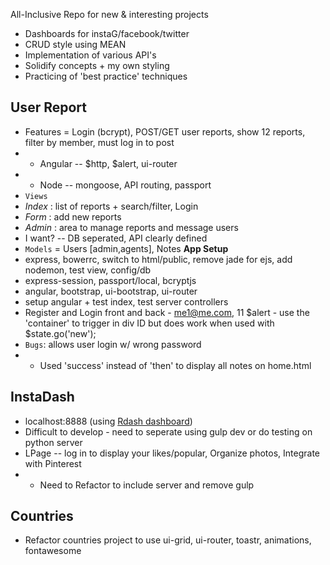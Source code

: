 All-Inclusive Repo for new & interesting projects

- Dashboards for instaG/facebook/twitter
- CRUD style using MEAN 
- Implementation of various API's
- Solidify concepts + my own styling
- Practicing of 'best practice' techniques 

## User Report
- Features = Login (bcrypt), POST/GET user reports, show 12 reports, filter by member, must log in to post
- - Angular  --  $http, $alert, ui-router
- - Node  --  mongoose, API routing, passport
- `Views`
- *Index* : list of reports + search/filter, Login
- *Form* : add new reports
- *Admin* : area to manage reports and message users
- I want?  -- DB seperated, API clearly defined
- `Models`  =  Users [admin,agents], Notes
**App Setup**
- express, bowerrc, switch to html/public, remove jade for ejs, add nodemon, test view, config/db
- express-session, passport/local, bcryptjs
- angular, bootstrap, ui-bootstrap, ui-router
- setup angular + test index, test server controllers
- Register and Login front and back   -  me1@me.com, 11
$alert  -  use the 'container' to trigger in div ID but does work when used with $state.go('new');
- `Bugs`: allows user login w/ wrong password
- - Used 'success' instead of 'then' to display all notes on home.html

## InstaDash
- localhost:8888   (using [Rdash dashboard](https://github.com/rdash/rdash-angular))
- Difficult to develop  -  need to seperate using gulp dev or do testing on python server
- LPage -- log in to display your likes/popular, Organize photos, Integrate with Pinterest
- - Need to Refactor to include server and remove gulp

## Countries
- Refactor countries project to use ui-grid, ui-router, toastr, animations, fontawesome
